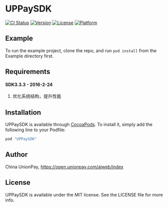 # UPPaySDK

[![CI Status](http://img.shields.io/travis/wgh/UPPaySDK.svg?style=flat)](https://travis-ci.org/wgh/UPPaySDK)
[![Version](https://img.shields.io/cocoapods/v/UPPaySDK.svg?style=flat)](http://cocoapods.org/pods/UPPaySDK)
[![License](https://img.shields.io/cocoapods/l/UPPaySDK.svg?style=flat)](http://cocoapods.org/pods/UPPaySDK)
[![Platform](https://img.shields.io/cocoapods/p/UPPaySDK.svg?style=flat)](http://cocoapods.org/pods/UPPaySDK)

## Example

To run the example project, clone the repo, and run `pod install` from the Example directory first.

## Requirements

#### SDK3.3.3 - 2016-2-24
1. 优化系统结构，提升性能

## Installation

UPPaySDK is available through [CocoaPods](http://cocoapods.org). To install
it, simply add the following line to your Podfile:

```ruby
pod "UPPaySDK"
```

## Author

China UnionPay, https://open.unionpay.com/ajweb/index

## License

UPPaySDK is available under the MIT license. See the LICENSE file for more info.


